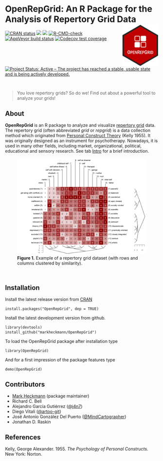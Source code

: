 
<!-- README.md is generated from README.Rmd. Please edit that file -->

# OpenRepGrid: An R Package for the Analysis of Repertory Grid Data <a href="https://docu.openrepgrid.org"><img src="man/figures/logo.png" align="right" height="138" /></a>

<!-- badges: start -->

[![CRAN
status](https://www.r-pkg.org/badges/version/OpenRepGrid)](https://CRAN.R-project.org/package=OpenRepGrid)
[![](https://cranlogs.r-pkg.org/badges/OpenRepGrid)](https://cran.rstudio.com/web/packages/OpenRepGrid/index.html)
[![](https://img.shields.io/badge/devel-v0.1.15-blue.svg)](https://github.com/markheckmann/OpenRepGrid)
[![R-CMD-check](https://github.com/markheckmann/OpenRepGrid/actions/workflows/R-CMD-check.yaml/badge.svg)](https://github.com/markheckmann/OpenRepGrid/actions/workflows/R-CMD-check.yaml)
[![AppVeyor build
status](https://ci.appveyor.com/api/projects/status/github/markheckmann/OpenRepGrid?branch=master&svg=true)](https://ci.appveyor.com/project/markheckmann/OpenRepGrid)
[![Codecov test
coverage](https://codecov.io/gh/markheckmann/OpenRepGrid/branch/master/graph/badge.svg)](https://codecov.io/gh/markheckmann/OpenRepGrid?branch=master)
[![Project Status: Active – The project has reached a stable, usable
state and is being actively
developed.](https://www.repostatus.org/badges/latest/active.svg)](https://www.repostatus.org/#active)
<!-- badges: end -->

<br>

> You love repertory grids? So do we! Find out about a powerful tool to
> analyze your grids!

## About

**OpenRepGrid** is an R package to analyze and visualize [repertory
grid](https://en.wikipedia.org/wiki/Repertory_grid) data. The repertory
grid (often abbreviated *grid* or *repgrid*) is a data collection method
which originated from [Personal Construct
Theory](https://en.wikipedia.org/wiki/Personal_construct_theory) (Kelly
1955). It was originally designed as an instrument for psychotherapy.
Nowadays, it is used in many other fields, including market,
organizational, political, educational and sensory research. See tab
[Intro](articles/web/intro.html) for a brief introduction.

<figure>
<img src="man/figures/bertin-clustered.png"
alt="Figure 1. Example of a repertory grid dataset (with rows and columns clustered by similarity)." />
<figcaption aria-hidden="true"><strong>Figure 1.</strong> Example of a
repertory grid dataset (with rows and columns clustered by
similarity).</figcaption>
</figure>

<br>

## Installation

Install the latest release version from
[CRAN](https://cran.r-project.org/web/packages/OpenRepGrid/index.html)

    install.packages("OpenRepGrid", dep = TRUE)

Install the latest development version from github.

    library(devtools)
    install_github("markheckmann/OpenRepGrid") 

To load the OpenRepGrid package after installation type

    library(OpenRepGrid) 

And for a first impression of the package features type

    demo(OpenRepGrid)

## Contributors

- [Mark Heckmann](https://markheckmann.de) (package maintainer)
- Richard C. Bell
- Alejandro García Gutiérrez ([@j4n7](https://github.com/j4n7))
- Diego Vitali ([@artoo-git](https://github.com/artoo-git))
- José Antonio González Del Puerto
  ([@MindCartographer](https://github.com/MindCartographer))
- Jonathan D. Raskin

## References

Kelly, George Alexander. 1955. *The Psychology of Personal Constructs*.
New York: Norton.
